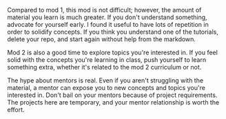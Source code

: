 Compared to mod 1, this mod is not difficult; however, the amount of material you learn is much greater. If you don't understand something, advocate for yourself early. I found it useful to have lots of repetition in order to solidify concepts. If you think you understand one of the tutorials, delete your repo, and start again without help from the markdown. 

Mod 2 is also a good time to explore topics you're interested in. If you feel solid with the concepts you're learning in class, push yourself to learn something extra, whether it's related to the mod 2 curriculum or not. 

The hype about mentors is real. Even if you aren't struggling with the material, a mentor can expose you to new concepts and topics you're interested in. Don't bail on your mentors because of project requirements. The projects here are temporary, and your mentor relationship is worth the effort. 

